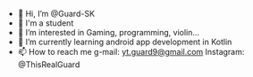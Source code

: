 - 👋 Hi, I’m @Guard-SK
- 🎒 I'm a student
- 👀 I’m interested in Gaming, programming, violin...
- 🌱 I’m currently learning android app development in Kotlin
- 📫 How to reach me g-mail: yt.guard9@gmail.com Instagram: @ThisRealGuard

<!---
Guard-SK/Guard-SK is a ✨ special ✨ repository because its `README.md` (this file) appears on your GitHub profile.
You can click the Preview link to take a look at your changes.
--->
